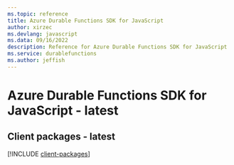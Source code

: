 ```yaml
---
ms.topic: reference
title: Azure Durable Functions SDK for JavaScript
author: xirzec
ms.devlang: javascript
ms.data: 09/16/2022
description: Reference for Azure Durable Functions SDK for JavaScript
ms.service: durablefunctions
ms.author: jeffish
---
```

# Azure Durable Functions SDK for JavaScript - latest

## Client packages - latest
[!INCLUDE [client-packages](durable-functions-client-index.md)]